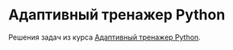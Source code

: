 # Адаптивный тренажер Python
Решения задач из курса [Адаптивный тренажер Python](https://stepik.org/course/431/info).